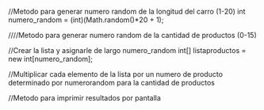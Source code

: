 //Metodo para generar numero random de la longitud del carro (1-20)
int numero_random = (int)(Math.random()*20 + 1);

////Metodo para generar numero random de la cantidad de productos (0-15)

         
//Crear la lista y asignarle de largo numero_random
 int[] listaproductos = new int[numero_random];


//Multiplicar cada elemento de la lista por un numero de producto determinado por numerorandom para la cantidad de productos

//Metodo para imprimir resultados por pantalla
